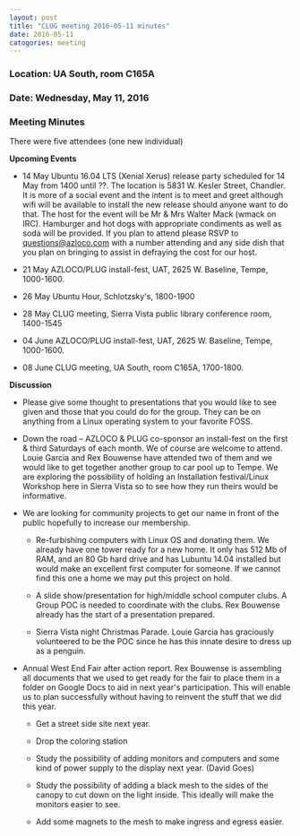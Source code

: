 ```yaml
---
layout: post
title: "CLUG meeting 2016-05-11 minutes"
date: 2016-05-11
catogories: meeting
---
```

### Location: UA South, room C165A

### Date: Wednesday, May 11, 2016

### Meeting Minutes

There were five attendees (one new individual)

**Upcoming Events**

 * 14 May Ubuntu 16.04 LTS (Xenial Xerus) release party scheduled for 14 May from 1400 until ??.  The location is 5831 W. Kesler Street, Chandler.  It is more of a social event and the intent is to meet and greet although wifi will be available to install the new release should anyone want to do that.  The host for the event will be Mr & Mrs Walter Mack  (wmack on IRC).  Hamburger and hot dogs with appropriate condiments as well as soda will be provided.  If you plan to attend please RSVP to questions@azloco.com with a number attending and any side dish that you plan on bringing to assist in defraying the cost for our host.
 
 * 21 May AZLOCO/PLUG install-fest, UAT, 2625 W. Baseline, Tempe, 1000-1600.
 
 * 26 May Ubuntu Hour, Schlotzsky's, 1800-1900
 
 * 28 May CLUG meeting, Sierra Vista public library conference room, 1400-1545
 
 * 04 June AZLOCO/PLUG install-fest, UAT, 2625 W. Baseline, Tempe, 1000-1600.
 
 * 08 June CLUG meeting, UA South, room C165A, 1700-1800.
  
 **Discussion**

  * Please give some thought to presentations that you would like to see given and those that you could do for the group.  They
  can be on anything from a Linux operating system to your favorite FOSS.

  * Down the road – AZLOCO & PLUG co-sponsor an install-fest on the first & third Saturdays of each month.  We of course are
  welcome to attend.  Louie Garcia and Rex Bouwense have attended two of them and we would like to get together another group
  to car pool up to Tempe.  We are exploring the possibility of holding an Installation festival/Linux Workshop here in Sierra
  Vista so to see how they run theirs would be informative.

  * We are looking for community projects to get our name in front of the public hopefully to increase our membership.
  
    * Re-furbishing computers with Linux OS and donating them.  We already have one tower ready for a new home.  It only has 512 Mb of RAM, and an 80 Gb hard drive and has Lubuntu 14.04 installed but would make an excellent first computer for someone.  If we cannot find this one a home we may put this project on hold.
    
    * A slide show/presentation for high/middle school computer clubs.  A Group POC is needed to coordinate with the clubs.  Rex Bouwense already has the start of a presentation prepared.

    * Sierra Vista night Christmas Parade.  Louie Garcia has graciously volunteered to be the POC since he has this innate desire to dress up as a penguin.
    
  * Annual West End Fair after action report.  Rex Bouwense is assembling all documents that we used to get ready for the fair to place them in a folder on Google Docs to aid in next year's participation.  This will enable us to plan successfully without having to reinvent the stuff that we did this year.
  
    * Get a street side site next year.
    
    * Drop the coloring station
    
    * Study the possibility of adding monitors and computers and some kind of power supply to the display next year.  (David Goes)
    
    * Study the possibility of adding a black mesh to the sides of the canopy to cut down on the light inside.  This ideally will make the monitors easier to see.
    
    * Add some magnets to the mesh to make ingress and egress easier.
  

